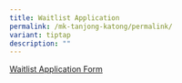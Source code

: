 ```yaml
---
title: Waitlist Application
permalink: /mk-tanjong-katong/permalink/
variant: tiptap
description: ""
---
```

<p><a href="https://form.gov.sg/63d749288de0970012e7765d" rel="noopener noreferrer nofollow" target="_blank">Waitlist Application Form</a></p>